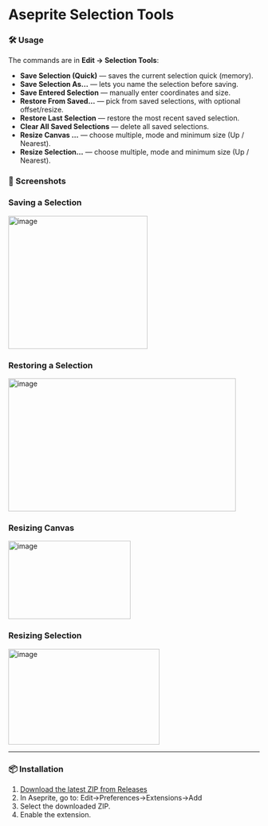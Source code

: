 # Aseprite Selection Tools

### 🛠 Usage

The commands are in **Edit → Selection Tools**:

- **Save Selection (Quick)** — saves the current selection quick (memory).
- **Save Selection As…** — lets you name the selection before saving.
- **Save Entered Selection** — manually enter coordinates and size.
- **Restore From Saved…** — pick from saved selections, with optional offset/resize.
- **Restore Last Selection** — restore the most recent saved selection.
- **Clear All Saved Selections** — delete all saved selections.
- **Resize Canvas …** — choose multiple, mode and minimum size (Up / Nearest).
- **Resize Selection…** — choose multiple, mode and minimum size (Up / Nearest).

### 📸 Screenshots

### Saving a Selection
<img width="279" height="267" alt="image" src="https://github.com/user-attachments/assets/61b69a13-6ccc-4a36-9645-20a845d9d8de" />

### Restoring a Selection
<img width="456" height="267" alt="image" src="https://github.com/user-attachments/assets/416c5a23-6203-4722-b1fa-e6d1a7f33d1d" />

### Resizing Canvas
<img width="245" height="157" alt="image" src="https://github.com/user-attachments/assets/21a42452-ae8f-4506-af0f-59ea60215aae" />

### Resizing Selection
<img width="303" height="192" alt="image" src="https://github.com/user-attachments/assets/2c9c2cbb-e60b-4eb6-a6a8-260351a3aff6" />


---
### 📦 Installation

1. [Download the latest ZIP from Releases](../../releases)
2. In Aseprite, go to: Edit->Preferences->Extensions->Add
3. Select the downloaded ZIP.
4. Enable the extension.


